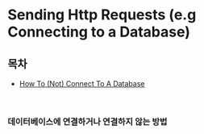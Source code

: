 # Sending Http Requests (e.g Connecting to a Database)

## 목차

- [How To (Not) Connect To A Database](#데이터베이스에-연결하거나-연결하지-않는-방법)

  </br>

### 데이터베이스에 연결하거나 연결하지 않는 방법

</br>
